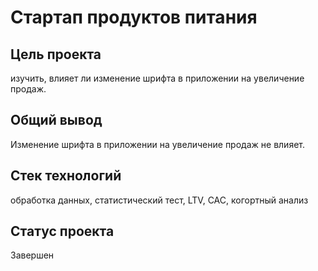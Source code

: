 
# Стартап продуктов питания

## Цель проекта 
изучить, влияет ли изменение шрифта в приложении на увеличение продаж.

## Общий вывод

Изменение шрифта в приложении на увеличение продаж не влияет.<br>

## Стек технологий

обработка данных, статистический тест, LTV, CAC, когортный анализ

## Статус проекта 

Завершен

